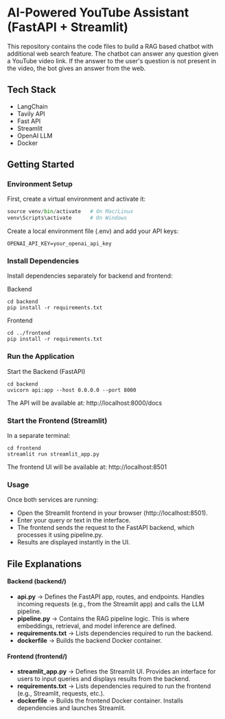 # AI-Powered YouTube Assistant (FastAPI + Streamlit)

This repository contains the code files to build a RAG based chatbot with additional web search feature. 
The chatbot can answer any question given a YouTube video link. If the answer to the user's question is not present in the video, the bot gives an answer from the web.

## Tech Stack
* LangChain
* Tavily API
* Fast API
* Streamlit
* OpenAI LLM
* Docker

## Getting Started
### Environment Setup
First, create a virtual environment and activate it:

```python -m venv venv
source venv/bin/activate   # On Mac/Linux
venv\Scripts\activate      # On Windows
```
Create a local environment file (.env) and add your API keys:
```
OPENAI_API_KEY=your_openai_api_key
```
### Install Dependencies
Install dependencies separately for backend and frontend:

Backend
```
cd backend
pip install -r requirements.txt
```

Frontend
```
cd ../frontend
pip install -r requirements.txt
```

### Run the Application
Start the Backend (FastAPI)
```
cd backend
uvicorn api:app --host 0.0.0.0 --port 8000
```


The API will be available at:
http://localhost:8000/docs

### Start the Frontend (Streamlit)

In a separate terminal:
```
cd frontend
streamlit run streamlit_app.py 
```


The frontend UI will be available at:
http://localhost:8501

### Usage

Once both services are running:

* Open the Streamlit frontend in your browser (http://localhost:8501).
* Enter your query or text in the interface.
* The frontend sends the request to the FastAPI backend, which processes it using pipeline.py.
* Results are displayed instantly in the UI.

## File Explanations

#### Backend (backend/)
* **api.py** → Defines the FastAPI app, routes, and endpoints. Handles incoming requests (e.g., from the Streamlit app) and calls the LLM pipeline.
* **pipeline.py** → Contains the RAG pipeline logic. This is where embeddings, retrieval, and model inference are defined.
* **requirements.txt** → Lists dependencies required to run the backend.
* **dockerfile** → Builds the backend Docker container.

#### Frontend (frontend/)
* **streamlit_app.py** → Defines the Streamlit UI. Provides an interface for users to input queries and displays results from the backend.
* **requirements.txt** → Lists dependencies required to run the frontend (e.g., Streamlit, requests, etc.).
* **dockerfile** → Builds the frontend Docker container. Installs dependencies and launches Streamlit.
